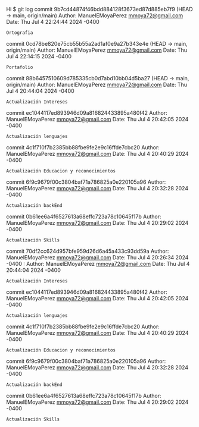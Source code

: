 Hi
$ git log
commit 9b7cd44874f46bdd884128f3673ed87d885eb7f9 (HEAD -> main, origin/main)
Author: ManuelEMoyaPerez <mmoya72@gmail.com>
Date: Thu Jul 4 22:24:44 2024 -0400

    Ortografia

commit 0cd78be820e75cb55b55a2ad1af0e9a27b343e4e (HEAD -> main, origin/main)
Author: ManuelEMoyaPerez <mmoya72@gmail.com>
Date: Thu Jul 4 22:14:15 2024 -0400

    Portafolio

commit 88b6457510609d785335cb0d7abd10bb04d5ba27 (HEAD -> main, origin/main)
Author: ManuelEMoyaPerez <mmoya72@gmail.com>
Date: Thu Jul 4 20:44:04 2024 -0400

    Actualización Intereses

commit ec1044117ed893946d09a816824433895a480f42
Author: ManuelEMoyaPerez <mmoya72@gmail.com>
Date: Thu Jul 4 20:42:05 2024 -0400

    Actualización lenguajes

commit 4c1f710f7b2385bb88fbe9fe2e9c16ffde7cbc20
Author: ManuelEMoyaPerez <mmoya72@gmail.com>
Date: Thu Jul 4 20:40:29 2024 -0400

    Actualización Educacion y reconocimientos

commit 6f9c9679f00c3804baf71a786825a0e220105a96
Author: ManuelEMoyaPerez <mmoya72@gmail.com>
Date: Thu Jul 4 20:32:28 2024 -0400

    Actualización backEnd

commit 0b61ee6a4f6527613a68effc723a78c10645f17b
Author: ManuelEMoyaPerez <mmoya72@gmail.com>
Date: Thu Jul 4 20:29:02 2024 -0400

    Actualización Skills

commit 70df2cc624d957bfe959d26d6a45a433c93dd59a
Author: ManuelEMoyaPerez <mmoya72@gmail.com>
Date: Thu Jul 4 20:26:34 2024 -0400
:
Author: ManuelEMoyaPerez <mmoya72@gmail.com>
Date: Thu Jul 4 20:44:04 2024 -0400

    Actualización Intereses

commit ec1044117ed893946d09a816824433895a480f42
Author: ManuelEMoyaPerez <mmoya72@gmail.com>
Date: Thu Jul 4 20:42:05 2024 -0400

    Actualización lenguajes

commit 4c1f710f7b2385bb88fbe9fe2e9c16ffde7cbc20
Author: ManuelEMoyaPerez <mmoya72@gmail.com>
Date: Thu Jul 4 20:40:29 2024 -0400

    Actualización Educacion y reconocimientos

commit 6f9c9679f00c3804baf71a786825a0e220105a96
Author: ManuelEMoyaPerez <mmoya72@gmail.com>
Date: Thu Jul 4 20:32:28 2024 -0400

    Actualización backEnd

commit 0b61ee6a4f6527613a68effc723a78c10645f17b
Author: ManuelEMoyaPerez <mmoya72@gmail.com>
Date: Thu Jul 4 20:29:02 2024 -0400

    Actualización Skills
